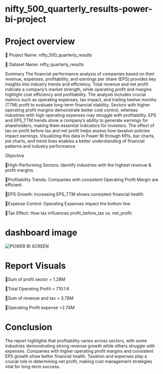 # nifty_500_quarterly_results-power-bi-project 


# Project overview

📌 Project Name: nifty_500_quarterly_results

📌 Dataset Name: nifty_quarterly_results

Summary
The financial performance analysis of companies based on their revenue, expenses, profitability, and earnings per share (EPS) provides key insights into industry trends and efficiency. Total revenue and net profit indicate a company’s market strength, while operating profit and margins highlight cost efficiency and profitability. The analysis includes crucial metrics such as operating expenses, tax impact, and trailing twelve months (TTM) profit to evaluate long-term financial stability.
Sectors with higher operating profit margins demonstrate better cost control, whereas industries with high operating expenses may struggle with profitability. EPS and EPS_TTM trends show a company’s ability to generate earnings for shareholders, making them essential indicators for investors. The effect of tax on profit before tax and net profit helps assess how taxation policies impact earnings.
Visualizing this data in Power BI through KPIs, bar charts, pie charts, and trend lines enables a better understanding of financial patterns and industry performance 

Objective

High-Performing Sectors: Identify industries with the highest revenue & profit margins.

Profitability Trends: Companies with consistent Operating Profit Margin are efficient.

EPS Growth: Increasing EPS_TTM shows consistent financial health.

Expense Control: Operating Expenses impact the bottom line.

Tax Effect: How tax influences profit_before_tax vs. net_profit.

# dashboard image 
![POWER BI SCREEN ](https://github.com/user-attachments/assets/02e222f7-e8c0-49f9-91d5-3d1bf06a2d57)


# Report Visuals
 

Sum of profit sector  = 1.28M

Total Operating Profit = 710.1 K 

Sum of revenue and tax = 3.78M

Operating Profit expense =2.74M

# Conclusion
The report highlights that profitability varies across sectors, with some industries demonstrating strong revenue growth while others struggle with expenses. Companies with higher operating profit margins and consistent EPS growth show better financial health. Taxation and expenses play a crucial role in determining net profit, making cost management strategies vital for long-term success.
